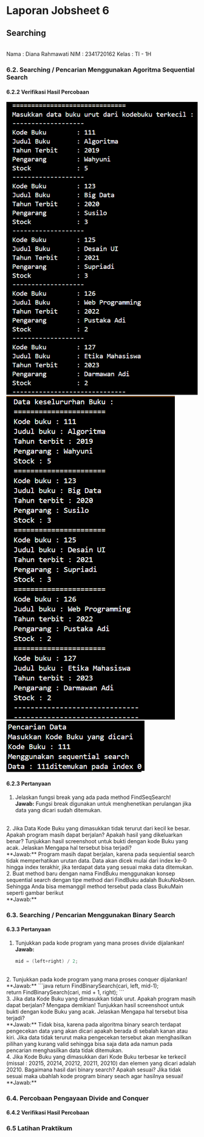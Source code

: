 # Laporan Jobsheet 6
## Searching
<br>
Nama    : Diana Rahmawati
NIM     : 2341720162
Kelas   : TI - 1H

### 6.2. Searching / Pencarian Menggunakan Agoritma Sequential Search
#### 6.2.2 Verifikasi Hasil Percobaan
<img src="seq1.png">
<img src="seq2.png">
<img src="hasilseq.png">

#### 6.2.3 Pertanyaan 
1. Jelaskan fungsi break yang ada pada method FindSeqSearch!<br>
    **Jawab:** Fungsi break digunakan untuk menghenetikan perulangan jika data yang dicari sudah ditemukan.
<br>
2. Jika Data Kode Buku yang dimasukkan tidak terurut dari kecil ke besar. Apakah program masih dapat berjalan? Apakah hasil yang dikeluarkan benar? Tunjukkan hasil screenshoot untuk bukti dengan kode Buku yang acak. Jelaskan Mengapa hal tersebut bisa terjadi?<br>
    **Jawab:** Program masih dapat berjalan, karena pada  sequiential search tidak memperhatikan urutan data. Data akan dicek mulai dari index ke-0 hingga index terakhir, jika terdapat data yang sesuai maka data ditemukan. 
<br>
2. Buat method baru dengan nama FindBuku menggunakan konsep sequential search dengan tipe method dari FindBuku adalah BukuNoAbsen. Sehingga Anda bisa memanggil method tersebut pada class BukuMain seperti gambar berikut <br>
    **Jawab:**
<br>

### 6.3. Searching / Pencarian Menggunakan Binary Search
#### 6.3.3 Pertanyaan
1. Tunjukkan pada kode program yang mana proses divide dijalankan!<br>
    **Jawab:** 
    ```java
    mid = (left+right) / 2; 
    ``` 
<br>
2. Tunjukkan pada kode program yang mana proses conquer dijalankan!<br>
    **Jawab:** 
    ```java
    return FindBinarySearch(cari, left, mid-1); <br>
    return FindBinarySearch(cari, mid + 1, right);
    ```
<br>
3. Jika data Kode Buku yang dimasukkan tidak urut. Apakah program masih dapat berjalan? Mengapa demikian! Tunjukkan hasil screenshoot untuk bukti dengan kode Buku yang acak. Jelaskan Mengapa hal tersebut bisa terjadi? <br>
    **Jawab:** Tidak bisa, karena pada algoritma binary search terdapat pengecekan data yang akan dicari apakah berada di sebalah kanan atau kiri. Jika data tidak terurut maka pengecekan tersebut akan menghasilkan pilihan yang kurang valid sehingga bisa saja data ada namun pada pencarian menghasilkan data tidak ditemukan.
<br>
4. Jika Kode Buku yang dimasukkan dari Kode Buku terbesar ke terkecil (missal : 20215, 20214, 20212, 20211, 20210) dan elemen yang dicari adalah 20210. Bagaimana hasil dari binary search? Apakah sesuai? Jika tidak sesuai maka ubahlah kode program binary seach agar hasilnya sesuai!<br>
    **Jawab:**
<br>

### 6.4. Percobaan Pengayaan Divide and Conquer

#### 6.4.2 Verifikasi Hasil Percobaan

### 6.5 Latihan Praktikum
